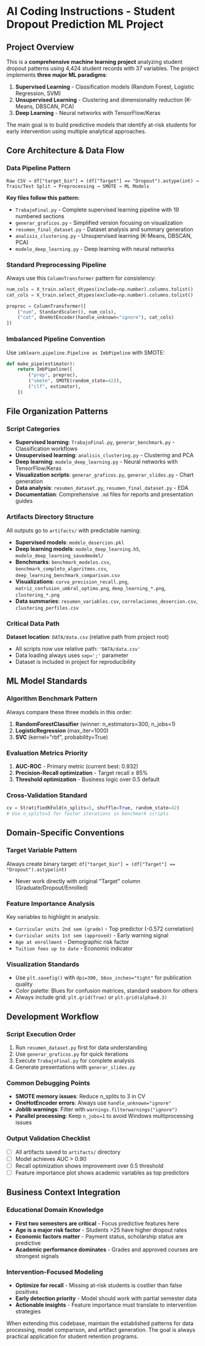 # AI Coding Instructions - Student Dropout Prediction ML Project

## Project Overview
This is a **comprehensive machine learning project** analyzing student dropout patterns using 4,424 student records with 37 variables. The project implements **three major ML paradigms**:

1. **Supervised Learning** - Classification models (Random Forest, Logistic Regression, SVM)
2. **Unsupervised Learning** - Clustering and dimensionality reduction (K-Means, DBSCAN, PCA)
3. **Deep Learning** - Neural networks with TensorFlow/Keras

The main goal is to build predictive models that identify at-risk students for early intervention using multiple analytical approaches.

## Core Architecture & Data Flow

### Data Pipeline Pattern
```
Raw CSV → df["target_bin"] = (df["Target"] == "Dropout").astype(int) → Train/Test Split → Preprocessing → SMOTE → ML Models
```

**Key files follow this pattern:**
- `TrabajoFinal.py` - Complete supervised learning pipeline with 19 numbered sections
- `generar_graficos.py` - Simplified version focusing on visualization
- `resumen_final_dataset.py` - Dataset analysis and summary generation
- `analisis_clustering.py` - Unsupervised learning (K-Means, DBSCAN, PCA)
- `modelo_deep_learning.py` - Deep learning with neural networks

### Standard Preprocessing Pipeline
Always use this `ColumnTransformer` pattern for consistency:
```python
num_cols = X_train.select_dtypes(include=np.number).columns.tolist()
cat_cols = X_train.select_dtypes(exclude=np.number).columns.tolist()

preproc = ColumnTransformer([
    ("num", StandardScaler(), num_cols),
    ("cat", OneHotEncoder(handle_unknown="ignore"), cat_cols)
])
```

### Imbalanced Pipeline Convention
Use `imblearn.pipeline.Pipeline as ImbPipeline` with SMOTE:
```python
def make_pipe(estimator):
    return ImbPipeline([
        ("prep", preproc),
        ("smote", SMOTE(random_state=42)),
        ("clf", estimator),
    ])
```

## File Organization Patterns

### Script Categories
- **Supervised learning**: `TrabajoFinal.py`, `generar_benchmark.py` - Classification workflows
- **Unsupervised learning**: `analisis_clustering.py` - Clustering and PCA
- **Deep learning**: `modelo_deep_learning.py` - Neural networks with TensorFlow/Keras
- **Visualization scripts**: `generar_graficos.py`, `generar_slides.py` - Chart generation
- **Data analysis**: `resumen_dataset.py`, `resumen_final_dataset.py` - EDA
- **Documentation**: Comprehensive `.md` files for reports and presentation guides

### Artifacts Directory Structure
All outputs go to `artifacts/` with predictable naming:
- **Supervised models**: `modelo_desercion.pkl`
- **Deep learning models**: `modelo_deep_learning.h5`, `modelo_deep_learning_savedmodel/`
- **Benchmarks**: `benchmark_modelos.csv`, `benchmark_completo_algoritmos.csv`, `deep_learning_benchmark_comparison.csv`
- **Visualizations**: `curva_precision_recall.png`, `matriz_confusion_umbral_optimo.png`, `deep_learning_*.png`, `clustering_*.png`
- **Data summaries**: `resumen_variables.csv`, `correlaciones_desercion.csv`, `clustering_perfiles.csv`

### Critical Data Path
**Dataset location**: `DATA/data.csv` (relative path from project root)
- All scripts now use relative path: `'DATA/data.csv'`
- Data loading always uses `sep=';'` parameter
- Dataset is included in project for reproducibility

## ML Model Standards

### Algorithm Benchmark Pattern
Always compare these three models in this order:
1. **RandomForestClassifier** (winner: n_estimators=300, n_jobs=1)
2. **LogisticRegression** (max_iter=1000)  
3. **SVC** (kernel="rbf", probability=True)

### Evaluation Metrics Priority
1. **AUC-ROC** - Primary metric (current best: 0.932)
2. **Precision-Recall optimization** - Target recall ≥ 85%
3. **Threshold optimization** - Business logic over 0.5 default

### Cross-Validation Standard
```python
cv = StratifiedKFold(n_splits=5, shuffle=True, random_state=42)
# Use n_splits=3 for faster iterations in benchmark scripts
```

## Domain-Specific Conventions

### Target Variable Pattern
Always create binary target: `df["target_bin"] = (df["Target"] == "Dropout").astype(int)`
- Never work directly with original "Target" column (Graduate/Dropout/Enrolled)

### Feature Importance Analysis
Key variables to highlight in analysis:
- `Curricular units 2nd sem (grade)` - Top predictor (-0.572 correlation)
- `Curricular units 1st sem (approved)` - Early warning signal
- `Age at enrollment` - Demographic risk factor
- `Tuition fees up to date` - Economic indicator

### Visualization Standards
- Use `plt.savefig()` with `dpi=300, bbox_inches="tight"` for publication quality
- Color palette: Blues for confusion matrices, standard seaborn for others
- Always include grid: `plt.grid(True)` or `plt.grid(alpha=0.3)`

## Development Workflow

### Script Execution Order
1. Run `resumen_dataset.py` first for data understanding
2. Use `generar_graficos.py` for quick iterations  
3. Execute `TrabajoFinal.py` for complete analysis
4. Generate presentations with `generar_slides.py`

### Common Debugging Points
- **SMOTE memory issues**: Reduce n_splits to 3 in CV
- **OneHotEncoder errors**: Always use `handle_unknown="ignore"`
- **Joblib warnings**: Filter with `warnings.filterwarnings("ignore")`
- **Parallel processing**: Keep `n_jobs=1` to avoid Windows multiprocessing issues

### Output Validation Checklist
- [ ] All artifacts saved to `artifacts/` directory
- [ ] Model achieves AUC > 0.90  
- [ ] Recall optimization shows improvement over 0.5 threshold
- [ ] Feature importance plot shows academic variables as top predictors

## Business Context Integration

### Educational Domain Knowledge
- **First two semesters are critical** - Focus predictive features here
- **Age is a major risk factor** - Students >25 have higher dropout rates  
- **Economic factors matter** - Payment status, scholarship status are predictive
- **Academic performance dominates** - Grades and approved courses are strongest signals

### Intervention-Focused Modeling
- **Optimize for recall** - Missing at-risk students is costlier than false positives
- **Early detection priority** - Model should work with partial semester data
- **Actionable insights** - Feature importance must translate to intervention strategies

When extending this codebase, maintain the established patterns for data processing, model comparison, and artifact generation. The goal is always practical application for student retention programs.